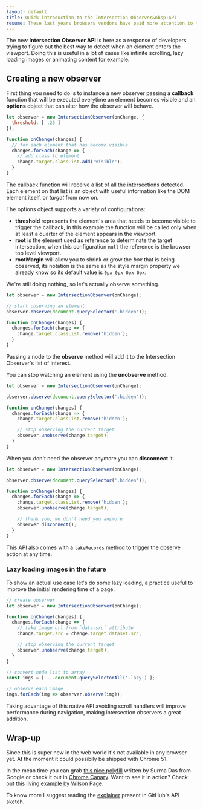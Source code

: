 ```yaml
---
layout: default
title: Quick introduction to the Intersection Observer&nbsp;API
resume: These last years browsers vendors have paid more attention to the riddles developers were trying to solve to implement native and more performant solutions.
---
```


The new **Intersection Observer API** is here as a response of developers trying to figure out the best way to detect when an element enters the viewport. Doing this is useful in a lot of cases like infinite scrolling, lazy loading images or animating content for example.


## Creating a new observer

First thing you need to do is to instance a new observer passing a **callback** function that will be executed everytime an element becomes visible and an **options** object that can alter how the observer will behave.

```js
let observer = new IntersectionObserver(onChange, {
  threshold: [ .25 ]
});

function onChange(changes) {
  // for each element that has become visible
  changes.forEach(change => {
    // add class to element
    change.target.classList.add('visible');
  }
}
```

The callback function will receive a list of all the intersections detected. Each element on that list is an object with useful information like the DOM element itself, or *target* from now on.

The options object supports a variety of configurations:

- **threshold** represents the element's area that needs to become visible to trigger the callback, in this example the function will be called only when at least a quarter of the element appears in the viewport.
- **root** is the element used as reference to determinate the target intersection, when this configuration `null` the reference is the browser top level viewport.
- **rootMargin** will allow you to shrink or grow the *box* that is being observed, its notation is the same as the style margin property we already know so its default value is `0px 0px 0px 0px`.

We're still doing nothing, so let's actually observe something.

```js
let observer = new IntersectionObserver(onChange);

// start observing an element
observer.observe(document.querySelector('.hidden'));

function onChange(changes) {
  changes.forEach(change => {
    change.target.classList.remove('hidden');
  }
}
```

Passing a node to the **observe** method will add it to the Intersection Observer's list of interest.

You can stop watching an element using the **unobserve** method.

```js
let observer = new IntersectionObserver(onChange);

observer.observe(document.querySelector('.hidden'));

function onChange(changes) {
  changes.forEach(change => {
    change.target.classList.remove('hidden');

    // stop observing the current target
    observer.unobserve(change.target);
  }
}
```

When you don't need the observer anymore you can **disconnect** it.

```js
let observer = new IntersectionObserver(onChange);

observer.observe(document.querySelector('.hidden'));

function onChange(changes) {
  changes.forEach(change => {
    change.target.classList.remove('hidden');
    observer.unobserve(change.target);

    // thank you, we don't need you anymore
    observer.disconnect();
  }
}
```


This API also comes with a `takeRecords` method to trigger the observe action at any time.


### Lazy loading images in the future

To show an actual use case let's do some lazy loading, a practice useful to improve the initial rendering time of a page.

```js
// create observer
let observer = new IntersectionObserver(onChange);

function onChange(changes) {
  changes.forEach(change => {
    // take image url from `data-src` attribute
    change.target.src = change.target.dataset.src;

    // stop observing the current target
    observer.unobserve(change.target);
  }
}

// convert node list to array
const imgs = [ ...document.querySelectorAll('.lazy') ];

// observe each image
imgs.forEach(img => observer.observe(img));
```

Taking advantage of this native API avoiding scroll handlers will improve performance during navigation, making intersection observers a great addition.


## Wrap-up

Since this is super new in the web world it's not available in any browser yet. At the moment it could possibily be shipped with Chrome 51.

In the mean time you can grab [this nice polyfill][1] written by Surma Das from Google or check it out in [Chrome Canary][2]. Want to see it in action? Check out this [living example][3] by Wilson Page.

To know more I suggest reading the [explainer][4] present in GitHub's API sketch.

[1]: https://github.com/surma-dump/IntersectionObserver/blob/polyfill/polyfill/intersectionobserver-polyfill.js
[2]: https://www.google.es/chrome/browser/canary.html
[3]: http://wilsonpage.github.io/in-sixty/intersection-observer/
[4]: https://github.com/WICG/IntersectionObserver/blob/gh-pages/explainer.md

